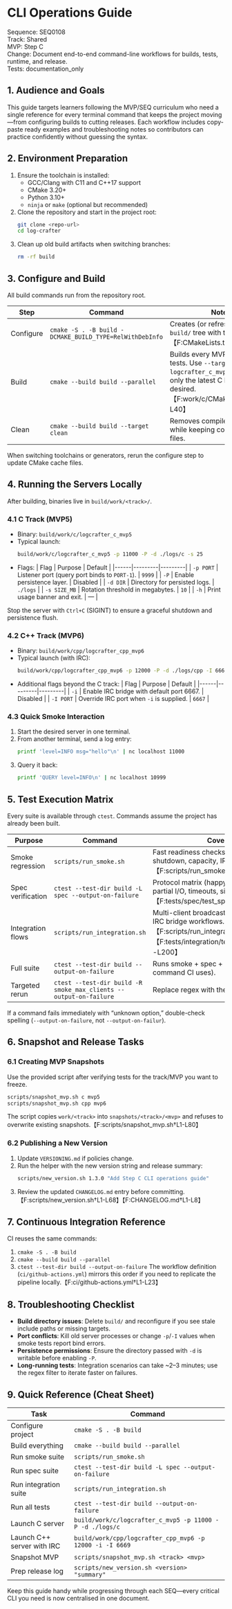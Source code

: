 # CLI Operations Guide

Sequence: SEQ0108  \
Track: Shared  \
MVP: Step C  \
Change: Document end-to-end command-line workflows for builds, tests, runtime, and release.  \
Tests: documentation_only

## 1. Audience and Goals
This guide targets learners following the MVP/SEQ curriculum who need a single reference for every terminal command that keeps the project moving—from configuring builds to cutting releases. Each workflow includes copy-paste ready examples and troubleshooting notes so contributors can practice confidently without guessing the syntax.

## 2. Environment Preparation
1. Ensure the toolchain is installed:
   - GCC/Clang with C11 and C++17 support
   - CMake 3.20+
   - Python 3.10+
   - `ninja` or `make` (optional but recommended)
2. Clone the repository and start in the project root:
   ~~~bash
   git clone <repo-url>
   cd log-crafter
   ~~~
3. Clean up old build artifacts when switching branches:
   ~~~bash
   rm -rf build
   ~~~

## 3. Configure and Build
All build commands run from the repository root.

| Step | Command | Notes |
|------|---------|-------|
| Configure | `cmake -S . -B build -DCMAKE_BUILD_TYPE=RelWithDebInfo` | Creates (or refreshes) the `build/` tree with tests enabled.【F:CMakeLists.txt†L1-L40】 |
| Build | `cmake --build build --parallel` | Builds every MVP target plus tests. Use `--target logcrafter_c_mvp5` to compile only the latest C binary if desired.【F:work/c/CMakeLists.txt†L1-L40】 |
| Clean | `cmake --build build --target clean` | Removes compiled objects while keeping configuration files. |

When switching toolchains or generators, rerun the configure step to update CMake cache files.

## 4. Running the Servers Locally
After building, binaries live in `build/work/<track>/`.

### 4.1 C Track (MVP5)
- Binary: `build/work/c/logcrafter_c_mvp5`
- Typical launch:
  ~~~bash
  build/work/c/logcrafter_c_mvp5 -p 11000 -P -d ./logs/c -s 25
  ~~~
- Flags:
  | Flag | Purpose | Default |
  |------|---------|---------|
  | `-p PORT` | Listener port (query port binds to `PORT-1`). | `9999` |
  | `-P` | Enable persistence layer. | Disabled |
  | `-d DIR` | Directory for persisted logs. | `./logs` |
  | `-s SIZE_MB` | Rotation threshold in megabytes. | `10` |
  | `-h` | Print usage banner and exit. | — |

Stop the server with `Ctrl+C` (SIGINT) to ensure a graceful shutdown and persistence flush.

### 4.2 C++ Track (MVP6)
- Binary: `build/work/cpp/logcrafter_cpp_mvp6`
- Typical launch (with IRC):
  ~~~bash
  build/work/cpp/logcrafter_cpp_mvp6 -p 12000 -P -d ./logs/cpp -I 6669 -i
  ~~~
- Additional flags beyond the C track:
  | Flag | Purpose | Default |
  |------|---------|---------|
  | `-i` | Enable IRC bridge with default port 6667. | Disabled |
  | `-I PORT` | Override IRC port when `-i` is supplied. | `6667` |

### 4.3 Quick Smoke Interaction
1. Start the desired server in one terminal.
2. From another terminal, send a log entry:
   ~~~bash
   printf 'level=INFO msg="hello"\n' | nc localhost 11000
   ~~~
3. Query it back:
   ~~~bash
   printf 'QUERY level=INFO\n' | nc localhost 10999
   ~~~

## 5. Test Execution Matrix
Every suite is available through `ctest`. Commands assume the project has already been built.

| Purpose | Command | Coverage |
|---------|---------|----------|
| Smoke regression | `scripts/run_smoke.sh` | Fast readiness checks (bindings, shutdown, capacity, IRC boot).【F:scripts/run_smoke.sh†L1-L16】 |
| Spec verification | `ctest --test-dir build -L spec --output-on-failure` | Protocol matrix (happy path, invalid input, partial I/O, timeouts, signal handling).【F:tests/spec/test_spec.py†L1-L160】 |
| Integration flows | `scripts/run_integration.sh` | Multi-client broadcast, persistence replay, IRC bridge workflows.【F:scripts/run_integration.sh†L1-L16】【F:tests/integration/test_integration.py†L1-L200】 |
| Full suite | `ctest --test-dir build --output-on-failure` | Runs smoke + spec + integration (same command CI uses). |
| Targeted rerun | `ctest --test-dir build -R smoke_max_clients --output-on-failure` | Replace regex with the desired test name. |

If a command fails immediately with “unknown option,” double-check spelling (`--output-on-failure`, not `--output-on-failur`).

## 6. Snapshot and Release Tasks
### 6.1 Creating MVP Snapshots
Use the provided script after verifying tests for the track/MVP you want to freeze.
~~~bash
scripts/snapshot_mvp.sh c mvp5
scripts/snapshot_mvp.sh cpp mvp6
~~~
The script copies `work/<track>` into `snapshots/<track>/<mvp>` and refuses to overwrite existing snapshots.【F:scripts/snapshot_mvp.sh†L1-L80】

### 6.2 Publishing a New Version
1. Update `VERSIONING.md` if policies change.
2. Run the helper with the new version string and release summary:
   ~~~bash
   scripts/new_version.sh 1.3.0 "Add Step C CLI operations guide"
   ~~~
3. Review the updated `CHANGELOG.md` entry before committing.【F:scripts/new_version.sh†L1-L68】【F:CHANGELOG.md†L1-L8】

## 7. Continuous Integration Reference
CI reuses the same commands:
1. `cmake -S . -B build`
2. `cmake --build build --parallel`
3. `ctest --test-dir build --output-on-failure`
The workflow definition (`ci/github-actions.yml`) mirrors this order if you need to replicate the pipeline locally.【F:ci/github-actions.yml†L1-L23】

## 8. Troubleshooting Checklist
- **Build directory issues**: Delete `build/` and reconfigure if you see stale include paths or missing targets.
- **Port conflicts**: Kill old server processes or change `-p`/`-I` values when smoke tests report bind errors.
- **Persistence permissions**: Ensure the directory passed with `-d` is writable before enabling `-P`.
- **Long-running tests**: Integration scenarios can take ~2–3 minutes; use the regex filter to iterate faster on failures.

## 9. Quick Reference (Cheat Sheet)
| Task | Command |
|------|---------|
| Configure project | `cmake -S . -B build`
| Build everything | `cmake --build build --parallel`
| Run smoke suite | `scripts/run_smoke.sh`
| Run spec suite | `ctest --test-dir build -L spec --output-on-failure`
| Run integration suite | `scripts/run_integration.sh`
| Run all tests | `ctest --test-dir build --output-on-failure`
| Launch C server | `build/work/c/logcrafter_c_mvp5 -p 11000 -P -d ./logs/c`
| Launch C++ server with IRC | `build/work/cpp/logcrafter_cpp_mvp6 -p 12000 -i -I 6669`
| Snapshot MVP | `scripts/snapshot_mvp.sh <track> <mvp>`
| Prep release log | `scripts/new_version.sh <version> "summary"`

Keep this guide handy while progressing through each SEQ—every critical CLI you need is now centralised in one document.
